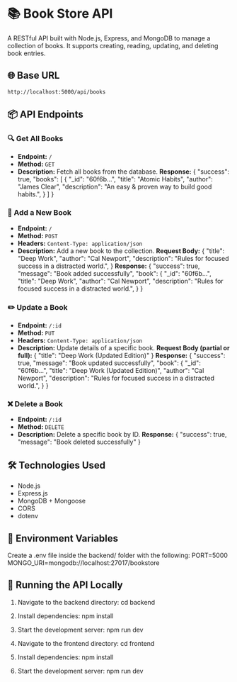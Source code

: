 # 📚 Book Store API
A RESTful API built with Node.js, Express, and MongoDB to manage a collection of books. It supports creating, reading, updating, and deleting book entries.

## 🌐 Base URL
`http://localhost:5000/api/books`

## 📦 API Endpoints

### 🔍 Get All Books
- **Endpoint:** `/`
- **Method:** `GET`
- **Description:** Fetch all books from the database.
**Response:**
{
  "success": true,
  "books": [
    {
      "_id": "60f6b...",
      "title": "Atomic Habits",
      "author": "James Clear",
      "description": "An easy & proven way to build good habits.",
    }
  ]
}


### 📘 Add a New Book
- **Endpoint:** `/`
- **Method:** `POST`
- **Headers:** `Content-Type: application/json`
- **Description:** Add a new book to the collection.
**Request Body:**
{
  "title": "Deep Work",
  "author": "Cal Newport",
  "description": "Rules for focused success in a distracted world.",
}
**Response:**
{
  "success": true,
  "message": "Book added successfully",
  "book": {
    "_id": "60f6b...",
    "title": "Deep Work",
    "author": "Cal Newport",
    "description": "Rules for focused success in a distracted world.",
  }
}


### ✏️ Update a Book
- **Endpoint:** `/:id`
- **Method:** `PUT`
- **Headers:** `Content-Type: application/json`
- **Description:** Update details of a specific book.
**Request Body (partial or full):**
{
  "title": "Deep Work (Updated Edition)"
}
**Response:**
{
  "success": true,
  "message": "Book updated successfully",
  "book": {
    "_id": "60f6b...",
    "title": "Deep Work (Updated Edition)",
    "author": "Cal Newport",
    "description": "Rules for focused success in a distracted world.",
  }
}


### ❌ Delete a Book
- **Endpoint:** `/:id`
- **Method:** `DELETE`
- **Description:** Delete a specific book by ID.
**Response:**
{
  "success": true,
  "message": "Book deleted successfully"
}

## 🛠️ Technologies Used
- Node.js
- Express.js
- MongoDB + Mongoose
- CORS
- dotenv

## 🔐 Environment Variables
Create a .env file inside the backend/ folder with the following:
PORT=5000
MONGO_URI=mongodb://localhost:27017/bookstore

## 🧪 Running the API Locally
1. Navigate to the backend directory:
cd backend

2. Install dependencies:
npm install

3. Start the development server:
npm run dev

4. Navigate to the frontend directory:
cd frontend

5. Install dependencies:
npm install

6. Start the development server:
npm run dev
